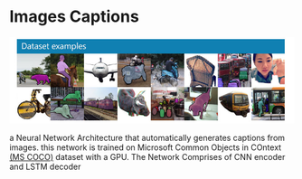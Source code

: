 [image]: ./images/coco-examples.jpg "Images Captions"

# Images Captions
![Images Captions][image]

a Neural Network Architecture that automatically generates captions from images.
this network is trained on Microsoft Common Objects in COntext <a href="http://cocodataset.org/#home">(MS COCO)</a> dataset with a GPU.
The Network Comprises of CNN encoder and LSTM decoder 
